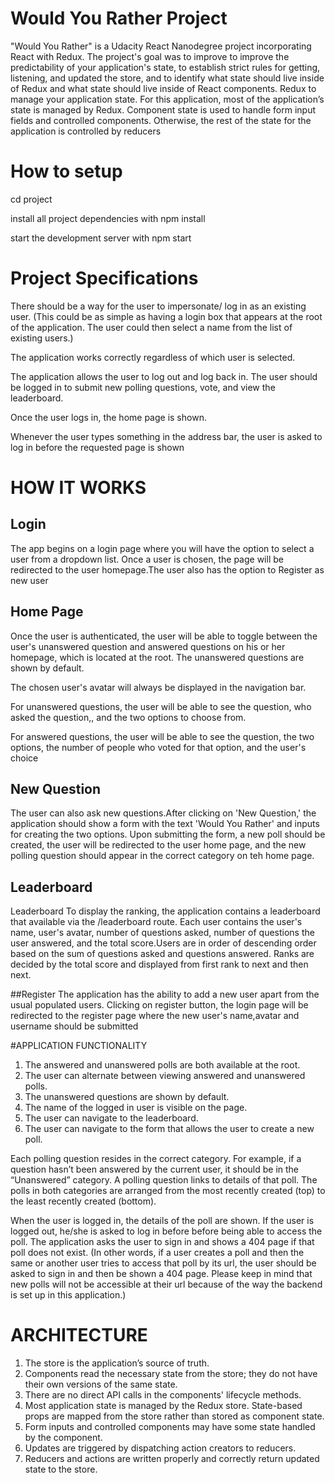 # Would You Rather Project

"Would You Rather" is a Udacity React Nanodegree project incorporating React with Redux. The project's goal was to improve to improve the predictability of your application's state, to establish strict rules for getting, listening, and updated the store, and to identify what state should live inside of Redux and what state should live inside of React components.
Redux to manage your application state. For this application, most of the application’s state is managed by Redux. Component state is used to handle form input fields and controlled components. Otherwise, the rest of the state for the application is controlled by reducers

# How to setup

cd project

install all project dependencies with npm install

start the development server with npm start

# Project Specifications

There should be a way for the user to impersonate/ log in as an existing user. (This could be as simple as having a login box that appears at the root of the application. The user could then select a name from the list of existing users.)

The application works correctly regardless of which user is selected.

The application allows the user to log out and log back in. The user should be logged in to submit new polling questions, vote, and view the leaderboard.

Once the user logs in, the home page is shown.

Whenever the user types something in the address bar, the user is asked to log in before the requested page is shown

# HOW IT WORKS

## Login
The app begins on a login page where you will have the option to select a user from a dropdown list. Once a user is chosen, the page will be redirected to the user homepage.The user also has the option
to Register as new user

## Home Page
Once the user is authenticated, the user will be able to toggle between the user's unanswered question and answered questions on his or her homepage, which is located at the root. The unanswered questions are shown by default.

The chosen user's avatar will always be displayed in the navigation bar.

For unanswered questions, the user will be able to see  the question, who asked the question,, and the two options to choose from.

For answered questions, the user will be able to see the question, the two options, the number of people who voted for that option, and the user's choice

## New Question
The user can also ask new questions.After clicking on 'New Question,' the application should show a form with the text 'Would You Rather' and
inputs for creating the two options. Upon submitting the form, a new poll should be created, the user will be redirected to the user home page, and the new polling question 
should appear in the correct category on teh home page.

## Leaderboard
Leaderboard
To display the ranking, the application contains a leaderboard that available via the /leaderboard route. Each user contains the user's name, user's avatar, number of questions asked,
number of questions the user answered, and the total score.Users are in order of descending order based on the sum of questions asked and questions answered. Ranks are decided by the total score and displayed from first rank to next and then next.

##Register
The application has the ability to add a new user apart from the usual populated users. Clicking on register button, the login page will be redirected to the register page where the 
new user's name,avatar and username should be submitted

#APPLICATION FUNCTIONALITY

1. The answered and unanswered polls are both available at the root.
2. The user can alternate between viewing answered and unanswered polls.
3. The unanswered questions are shown by default.
4. The name of the logged in user is visible on the page.
5. The user can navigate to the leaderboard.
6. The user can navigate to the form that allows the user to create a new poll.

Each polling question resides in the correct category. For example, if a question hasn’t been answered by the current user, it should be in the “Unanswered” category.
A polling question links to details of that poll.
The polls in both categories are arranged from the most recently created (top) to the least recently created (bottom).

When the user is logged in, the details of the poll are shown. If the user is logged out, he/she is asked to log in before before being able to access the poll.
The application asks the user to sign in and shows a 404 page if that poll does not exist. (In other words, if a user creates a poll and then the same or another user tries to access that poll by its url, the user should be asked to sign in and then be shown a 404 page. Please keep in mind that new polls will not be accessible at their url because of the way the backend is set up in this application.)

# ARCHITECTURE

1. The store is the application’s source of truth.
2. Components read the necessary state from the store; they do not have their own versions of the same state.
3. There are no direct API calls in the components' lifecycle methods.
4. Most application state is managed by the Redux store. State-based props are mapped from the store rather than stored as component state.
5. Form inputs and controlled components may have some state handled by the component.
6. Updates are triggered by dispatching action creators to reducers.
7. Reducers and actions are written properly and correctly return updated state to the store.
